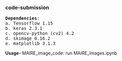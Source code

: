 ### code-submission

<pre>
<b>Dependencies</b>:
a. Tensorflow 1.15
b. keras 2.3.1
c. opencv-python (cv2) 4.2
d. skimage 0.16.2
e. matplotlib 3.1.3
</pre>

<b>Usage</b>-
MAIRE_image_code:
   run MAIRE_Images.ipynb




